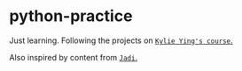 # python-practice

Just learning. Following the projects on [`Kylie Ying's course`.](https://youtu.be/8ext9G7xspg)

Also inspired by content from [`Jadi`.](https://youtu.be/m3W9SkfNtYk)